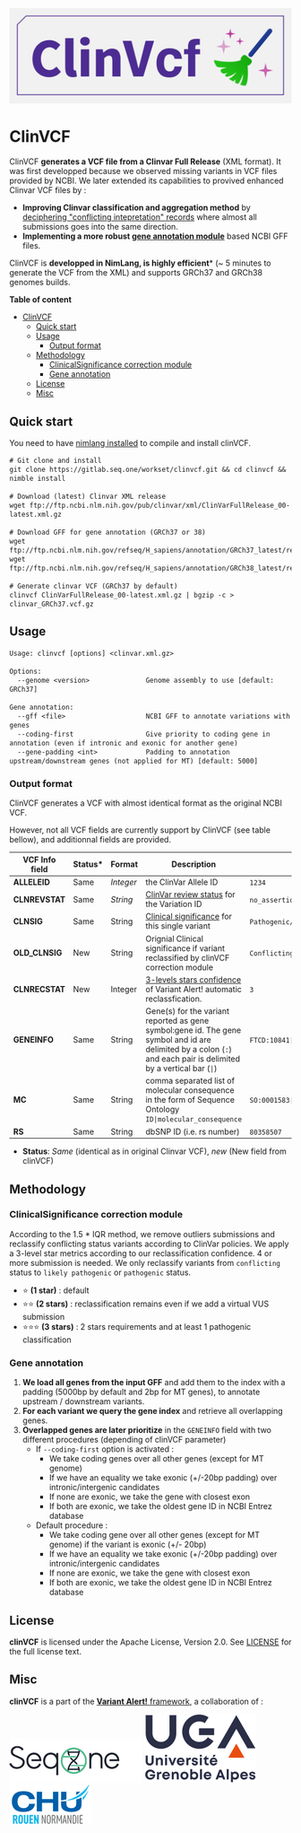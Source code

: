 ![ClinVCF-logo](clinvcf.png)

# ClinVCF

ClinVCF **generates a VCF file from a Clinvar Full Release** (XML format). It was first developped because we observed missing variants in VCF files provided by NCBI. We later extended its capabilities to provived enhanced Clinvar VCF files by :

- **Improving Clinvar classification and aggregation method** by [deciphering "conflicting intepretation" records](#clinicalsignificance-correction-module) where almost all submissions goes into the same direction.
- **Implementing a more robust [gene annotation module](#gene-annotation)** based NCBI GFF files.

ClinVCF is **developped in NimLang, is highly efficient*** (~ 5 minutes to generate the VCF from the XML) and supports GRCh37 and GRCh38 genomes builds.

**Table of content**
- [ClinVCF](#clinvcf)
  - [Quick start](#quick-start)
  - [Usage](#usage)
    - [Output format](#output-format)
  - [Methodology](#methodology)
    - [ClinicalSignificance correction module](#clinicalsignificance-correction-module)
    - [Gene annotation](#gene-annotation)
  - [License](#license)
  - [Misc](#misc)

## Quick start

You need to have [nimlang installed](https://nim-lang.org/install_unix.html) to compile and install clinVCF.

```
# Git clone and install
git clone https://gitlab.seq.one/workset/clinvcf.git && cd clinvcf && nimble install

# Download (latest) Clinvar XML release
wget ftp://ftp.ncbi.nlm.nih.gov/pub/clinvar/xml/ClinVarFullRelease_00-latest.xml.gz

# Download GFF for gene annotation (GRCh37 or 38)
wget ftp://ftp.ncbi.nlm.nih.gov/refseq/H_sapiens/annotation/GRCh37_latest/refseq_identifiers/GRCh37_latest_genomic.gff.gz
wget ftp://ftp.ncbi.nlm.nih.gov/refseq/H_sapiens/annotation/GRCh38_latest/refseq_identifiers/GRCh38_latest_genomic.gff.gz

# Generate clinvar VCF (GRCh37 by default)
clinvcf ClinVarFullRelease_00-latest.xml.gz | bgzip -c > clinvar_GRCh37.vcf.gz
```

## Usage

```
Usage: clinvcf [options] <clinvar.xml.gz>

Options:
  --genome <version>              Genome assembly to use [default: GRCh37]

Gene annotation:
  --gff <file>                    NCBI GFF to annotate variations with genes
  --coding-first                  Give priority to coding gene in annotation (even if intronic and exonic for another gene)
  --gene-padding <int>            Padding to annotation upstream/downstream genes (not applied for MT) [default: 5000]
```

### Output format

ClinVCF generates a VCF with almost identical format as the original NCBI VCF.

However, not all VCF fields are currently support by ClinVCF (see table bellow), and
additionnal fields are provided.

| VCF Info field | Status* | Format    | Description                                                                                                                                                        | Example                                        |
| -------------- | ------- | --------- | ------------------------------------------------------------------------------------------------------------------------------------------------------------------ | ---------------------------------------------- |
| **ALLELEID**   | Same    | *Integer* | the ClinVar Allele ID                                                                                                                                              | `1234`                                         |
| **CLNREVSTAT** | Same    | *String*  | [ClinVar review status](https://www.ncbi.nlm.nih.gov/clinvar/docs/review_status/) for the Variation ID                                                             | `no_assertion_criteria_provided`               |
| **CLNSIG**     | Same    | String    | [Clinical significance](https://www.ncbi.nlm.nih.gov/clinvar/docs/clinsig/) for this single variant                                                                | `Pathogenic/Likely_Pathogenic`                 |
| **OLD_CLNSIG** | New     | String    | Orignial Clinical significance if variant reclassified by clinVCF correction module                                                                                | `Conflicting_interpretations_of_pathogenicity` |
| **CLNRECSTAT** | New     | Integer   | [3-levels stars confidence](#clinicalsignificance-correction-module) of Variant Alert! automatic reclassfication.                                                  | `3`                                            |
| **GENEINFO**   | Same    | String    | Gene(s) for the variant reported as gene symbol:gene id. The gene symbol and id are delimited by a colon (`:`) and each pair is delimited by a vertical bar (`\|`) | `FTCD:10841\|FTCD-AS1:100861507`               |
| **MC**         | Same    | String    | comma separated list of molecular consequence in the form of Sequence Ontology `ID\|molecular_consequence`                                                         | `SO:0001583\|missense_variant`                 |
| **RS**         | Same    | String    | dbSNP ID (i.e. rs number)                                                                                                                                          | `80358507`                                     |

* **Status**: *Same* (identical as in original Clinvar VCF), *new* (New field from clinVCF)

## Methodology

### ClinicalSignificance correction module

According to the 1.5 * IQR method, we remove outliers submissions and reclassify conflicting status variants according to ClinVar policies. We apply a 3-level star metrics according to our reclassification confidence. 4 or more submission is needed. We only reclassify variants from `conflicting` status to `likely pathogenic` or `pathogenic` status. 

- ⭐ **(1 star)** : default
- ⭐⭐ **(2 stars)** : reclassification remains even if we add a virtual VUS submission
- ⭐⭐⭐ **(3 stars)** : 2 stars requirements and at least 1 pathogenic classification

### Gene annotation

1. **We load all genes from the input GFF** and add them to the index with a padding (5000bp by default and 2bp for MT genes), to annotate upstream / downstream variants.
2. **For each variant we query the gene index** and retrieve all overlapping genes.
3. **Overlapped genes are later prioritize** in the `GENEINFO` field with two different procedures (depending of clinVCF parameter)
     - If `--coding-first` option is activated :
       - We take coding genes over all other genes (except for MT genome)
       - If we have an equality we take exonic (+/-20bp padding) over intronic/intergenic candidates
       - If none are exonic, we take the gene with closest exon
       - If both are exonic, we take the oldest gene ID in NCBI Entrez database
    - Default procedure :
      - We take coding gene over all other genes (except for MT genome) if the variant is exonic (+/- 20bp)
      - If we have an equality we take exonic (+/-20bp padding) over intronic/intergenic candidates
      - If none are exonic, we take the gene with closest exon
      - If both are exonic, we take the oldest gene ID in NCBI Entrez database

## License

**clinVCF** is licensed under the Apache License, Version 2.0. See [LICENSE](LICENSE) for the full license text.

## Misc

**clinVCF** is a part of the [**Variant Alert!** framework](https://github.com/SeqOne/variant_alert), a collaboration of :

[![SeqOne](https://github.com/SeqOne/variant_alert/blob/master/img/logo-seqone.png?raw=true)](https://seq.one/)  [![Université Grenoble Alpes](https://github.com/SeqOne/variant_alert/blob/master/img/logo-uga.png?raw=true)](https://iab.univ-grenoble-alpes.fr/) [![CHU de Rouen](https://github.com/SeqOne/variant_alert/blob/master/img/logo-CHU.png?raw=true)](https://www.chu-rouen.fr/service/service-de-genetique/)
